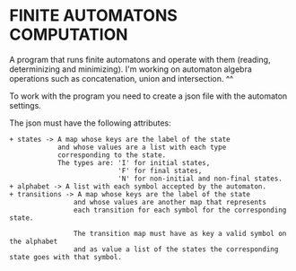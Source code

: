 # FINITE AUTOMATONS COMPUTATION

A program that runs finite automatons and operate with them (reading, determinizing and minimizing). 
I'm working on automaton algebra operations such as concatenation, union and intersection. ^^

To work with the program you need to create a json file with the automaton settings.

The json must have the following attributes:

    + states -> A map whose keys are the label of the state 
                and whose values are a list with each type
                corresponding to the state.
                The types are: 'I' for initial states,
                               'F' for final states,
                               'N' for non-initial and non-final states.
    + alphabet -> A list with each symbol accepted by the automaton.
    + transitions -> A map whose keys are the label of the state
                    and whose values are another map that represents
                    each transition for each symbol for the corresponding state.

                    The transition map must have as key a valid symbol on the alphabet
                    and as value a list of the states the corresponding state goes with that symbol.
